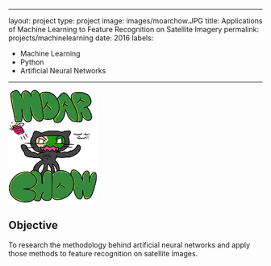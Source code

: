 
---
layout: project
type: project
image: images/moarchow.JPG
title: Applications of Machine Learning to Feature Recognition on Satellite Imagery 
permalink: projects/machinelearning
date: 2016
labels:
  - Machine Learning
  - Python
  - Artificial Neural Networks

---

<img class="ui medium image" src = "../images/moarchow.png">

## Objective

To research the methodology behind artificial neural networks and apply those methods to feature recognition on satellite images. 


